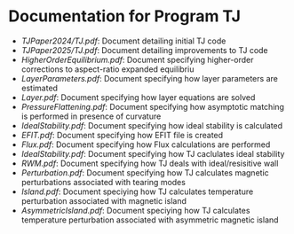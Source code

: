 # Documentation for Program TJ

- *TJPaper2024/TJ.pdf*:	          Document detailing initial TJ code
- *TJPaper2025/TJ.pdf*:	          Document detailing improvements to TJ code
- *HigherOrderEquilibrium.pdf*:   Document specifying higher-order corrections to aspect-ratio expanded equilibriu
- *LayerParameters.pdf*: 	      Document specifying how layer parameters are estimated
- *Layer.pdf*:		              Document specifying how layer equations are solved
- *PressureFlattening.pdf*:	      Document specifying how asymptotic matching is performed in presence of curvature
- *IdealStability.pdf*:           Document specifying how ideal stability is calculated
- *EFIT.pdf*:                     Document specifying how EFIT file is created
- *Flux.pdf*:                     Document specifying how Flux calculations are performed
- *IdealStability.pdf*:		      Document specifying how TJ caclulates ideal stability
- *RWM.pdf*:			          Document specifying how TJ deals with ideal/resisitive wall
- *Perturbation.pdf*:             Document specifying how TJ calculates magnetic perturbations associated with tearing modes
- *Island.pdf*:                   Document speciying how TJ calculates temperature perturbation associated with magnetic island
- *AsymmetricIsland.pdf*:         Document speciying how TJ calculates temperature perturbation associated with asymmetric magnetic island
